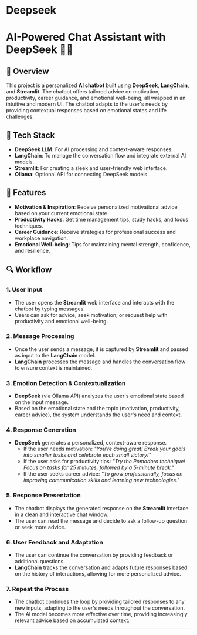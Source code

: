 # Deepseek
# AI-Powered Chat Assistant with DeepSeek 🤖💬

## 🚀 Overview

This project is a personalized **AI chatbot** built using **DeepSeek**, **LangChain**, and **Streamlit**. The chatbot offers tailored advice on motivation, productivity, career guidance, and emotional well-being, all wrapped in an intuitive and modern UI. The chatbot adapts to the user's needs by providing contextual responses based on emotional states and life challenges.

## 🔧 Tech Stack

- **DeepSeek LLM**: For AI processing and context-aware responses.
- **LangChain**: To manage the conversation flow and integrate external AI models.
- **Streamlit**: For creating a sleek and user-friendly web interface.
- **Ollama**: Optional API for connecting DeepSeek models.

## 🌟 Features

- **Motivation & Inspiration**: Receive personalized motivational advice based on your current emotional state.
- **Productivity Hacks**: Get time management tips, study hacks, and focus techniques.
- **Career Guidance**: Receive strategies for professional success and workplace navigation.
- **Emotional Well-being**: Tips for maintaining mental strength, confidence, and resilience.
## 🔍 Workflow

### 1. **User Input**

- The user opens the **Streamlit** web interface and interacts with the chatbot by typing messages.
- Users can ask for advice, seek motivation, or request help with productivity and emotional well-being.

### 2. **Message Processing**

- Once the user sends a message, it is captured by **Streamlit** and passed as input to the **LangChain** model.
- **LangChain** processes the message and handles the conversation flow to ensure context is maintained.

### 3. **Emotion Detection & Contextualization**

- **DeepSeek** (via Ollama API) analyzes the user's emotional state based on the input message.
- Based on the emotional state and the topic (motivation, productivity, career advice), the system understands the user's need and context.

### 4. **Response Generation**

- **DeepSeek** generates a personalized, context-aware response.
  - If the user needs motivation: *"You're doing great! Break your goals into smaller tasks and celebrate each small victory!"*
  - If the user asks for productivity tips: *"Try the Pomodoro technique! Focus on tasks for 25 minutes, followed by a 5-minute break."*
  - If the user seeks career advice: *"To grow professionally, focus on improving communication skills and learning new technologies."*

### 5. **Response Presentation**

- The chatbot displays the generated response on the **Streamlit** interface in a clean and interactive chat window.
- The user can read the message and decide to ask a follow-up question or seek more advice.

### 6. **User Feedback and Adaptation**

- The user can continue the conversation by providing feedback or additional questions.
- **LangChain** tracks the conversation and adapts future responses based on the history of interactions, allowing for more personalized advice.

### 7. **Repeat the Process**

- The chatbot continues the loop by providing tailored responses to any new inputs, adapting to the user's needs throughout the conversation.
- The AI model becomes more effective over time, providing increasingly relevant advice based on accumulated context.

---
